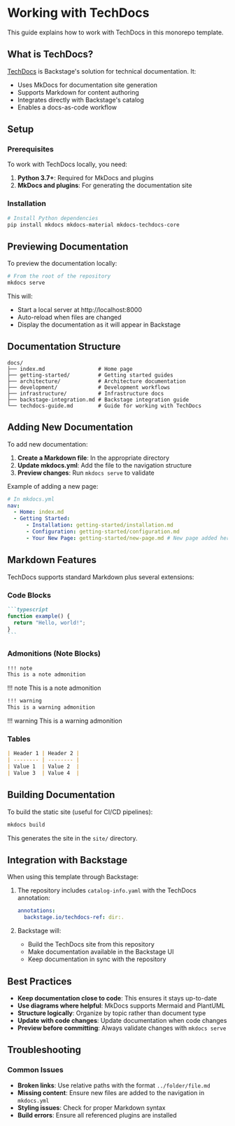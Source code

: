 # Working with TechDocs

This guide explains how to work with TechDocs in this monorepo template.

## What is TechDocs?

[TechDocs](https://backstage.io/docs/features/techdocs/techdocs-overview) is Backstage's solution for technical documentation. It:

- Uses MkDocs for documentation site generation
- Supports Markdown for content authoring
- Integrates directly with Backstage's catalog
- Enables a docs-as-code workflow

## Setup

### Prerequisites

To work with TechDocs locally, you need:

1. **Python 3.7+**: Required for MkDocs and plugins
2. **MkDocs and plugins**: For generating the documentation site

### Installation

```bash
# Install Python dependencies
pip install mkdocs mkdocs-material mkdocs-techdocs-core
```

## Previewing Documentation

To preview the documentation locally:

```bash
# From the root of the repository
mkdocs serve
```

This will:

- Start a local server at http://localhost:8000
- Auto-reload when files are changed
- Display the documentation as it will appear in Backstage

## Documentation Structure

```
docs/
├── index.md                 # Home page
├── getting-started/         # Getting started guides
├── architecture/            # Architecture documentation
├── development/             # Development workflows
├── infrastructure/          # Infrastructure docs
├── backstage-integration.md # Backstage integration guide
└── techdocs-guide.md        # Guide for working with TechDocs
```

## Adding New Documentation

To add new documentation:

1. **Create a Markdown file**: In the appropriate directory
2. **Update mkdocs.yml**: Add the file to the navigation structure
3. **Preview changes**: Run `mkdocs serve` to validate

Example of adding a new page:

```yaml
# In mkdocs.yml
nav:
  - Home: index.md
  - Getting Started:
      - Installation: getting-started/installation.md
      - Configuration: getting-started/configuration.md
      - Your New Page: getting-started/new-page.md # New page added here
```

## Markdown Features

TechDocs supports standard Markdown plus several extensions:

### Code Blocks

````markdown
```typescript
function example() {
  return "Hello, world!";
}
```
````

### Admonitions (Note Blocks)

```markdown
!!! note
This is a note admonition
```

!!! note
This is a note admonition

```markdown
!!! warning
This is a warning admonition
```

!!! warning
This is a warning admonition

### Tables

```markdown
| Header 1 | Header 2 |
| -------- | -------- |
| Value 1  | Value 2  |
| Value 3  | Value 4  |
```

## Building Documentation

To build the static site (useful for CI/CD pipelines):

```bash
mkdocs build
```

This generates the site in the `site/` directory.

## Integration with Backstage

When using this template through Backstage:

1. The repository includes `catalog-info.yaml` with the TechDocs annotation:

   ```yaml
   annotations:
     backstage.io/techdocs-ref: dir:.
   ```

2. Backstage will:
   - Build the TechDocs site from this repository
   - Make documentation available in the Backstage UI
   - Keep documentation in sync with the repository

## Best Practices

- **Keep documentation close to code**: This ensures it stays up-to-date
- **Use diagrams where helpful**: MkDocs supports Mermaid and PlantUML
- **Structure logically**: Organize by topic rather than document type
- **Update with code changes**: Update documentation when code changes
- **Preview before committing**: Always validate changes with `mkdocs serve`

## Troubleshooting

### Common Issues

- **Broken links**: Use relative paths with the format `../folder/file.md`
- **Missing content**: Ensure new files are added to the navigation in `mkdocs.yml`
- **Styling issues**: Check for proper Markdown syntax
- **Build errors**: Ensure all referenced plugins are installed
